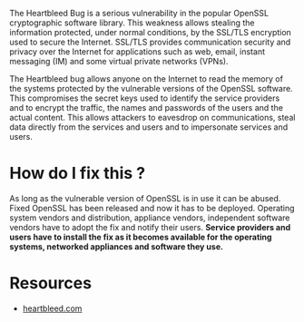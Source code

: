 The Heartbleed Bug is a serious vulnerability in the popular OpenSSL cryptographic software library. This weakness allows stealing the information protected, under normal conditions, by the SSL/TLS encryption used to secure the Internet. SSL/TLS provides communication security and privacy over the Internet for applications such as web, email, instant messaging (IM) and some virtual private networks (VPNs).

The Heartbleed bug allows anyone on the Internet to read the memory of the systems protected by the vulnerable versions of the OpenSSL software. This compromises the secret keys used to identify the service providers and to encrypt the traffic, the names and passwords of the users and the actual content. This allows attackers to eavesdrop on communications, steal data directly from the services and users and to impersonate services and users.

# How do I fix this ?

As long as the vulnerable version of OpenSSL is in use it can be abused. Fixed OpenSSL has been released and now it has to be deployed. Operating system vendors and distribution, appliance vendors, independent software vendors have to adopt the fix and notify their users. **Service providers and users have to install the fix as it becomes available for the operating systems, networked appliances and software they use.**

# Resources

* [heartbleed.com](http://heartbleed.com/)
